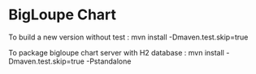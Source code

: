 
# BigLoupe Chart

To build a new version without test :
mvn install -Dmaven.test.skip=true

To package bigloupe chart server with H2 database :
mvn install -Dmaven.test.skip=true -Pstandalone




